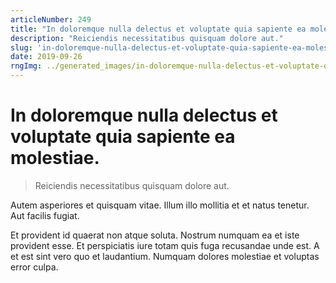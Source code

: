 ```yaml
---
articleNumber: 249
title: "In doloremque nulla delectus et voluptate quia sapiente ea molestiae."
description: "Reiciendis necessitatibus quisquam dolore aut."
slug: 'in-doloremque-nulla-delectus-et-voluptate-quia-sapiente-ea-molestiae.'
date: 2019-09-26
rngImg: ../generated_images/in-doloremque-nulla-delectus-et-voluptate-quia-sapiente-ea-molestiae..jpg
---
```


# In doloremque nulla delectus et voluptate quia sapiente ea molestiae.

> Reiciendis necessitatibus quisquam dolore aut.

Autem asperiores et quisquam vitae. Illum illo mollitia et et natus tenetur. Aut facilis fugiat.
 Et provident id quaerat non atque soluta. Nostrum numquam ea et iste provident esse. Et perspiciatis iure totam quis fuga recusandae unde est. A et est sint vero quo et laudantium. Numquam dolores molestiae et voluptas error culpa.

